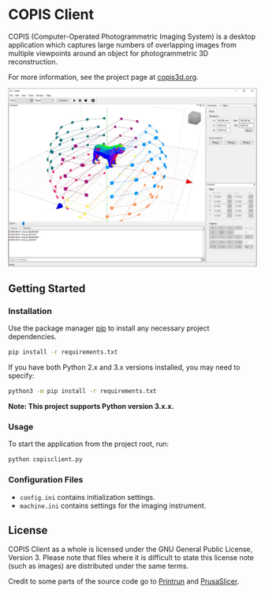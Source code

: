 # COPIS Client

COPIS (Computer-Operated Photogrammetric Imaging System) is a desktop application which captures large numbers of overlapping images from multiple viewpoints around an object for photogrammetric 3D reconstruction.

For more information, see the project page at [copis3d.org](http://copis3d.org/).

![Screenshot](img/screenshot.jpg)

## Getting Started

### Installation

Use the package manager [pip](https://pip.pypa.io/en/stable/) to install any necessary project dependencies.

```bash
pip install -r requirements.txt
```

If you have both Python 2.x and 3.x versions installed, you may need to specify:

```bash
python3 -m pip install -r requirements.txt
```
__Note: This project supports Python version 3.x.x.__
### Usage

To start the application from the project root, run:
```bash
python copisclient.py
```

### Configuration Files

* `config.ini` contains initialization settings.
* `machine.ini` contains settings for the imaging instrument.

## License

COPIS Client as a whole is licensed under the GNU General Public License, Version 3. Please note that files where it is difficult to state this license note (such as images) are distributed under the same terms.

Credit to some parts of the source code go to [Printrun](https://github.com/kliment/Printrun) and [PrusaSlicer](https://github.com/prusa3d/PrusaSlicer).
